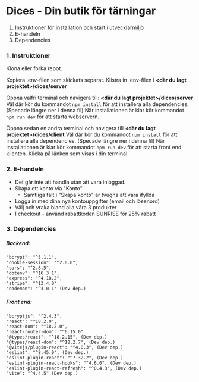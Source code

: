 # Dices - Din butik för tärningar

1. Instruktioner för installation och start i utvecklarmiljö
2. E-handeln
3. Dependencies

### 1. Instruktioner
Klona eller forka repot. 

Kopiera .env-filen som skickats separat. Klistra in .env-filen i **<där du lagt projektet>/dices/server**

Öppna valfri terminal och navigera till: 
**<där du lagt projektet>/dices/server**
Väl där kör du kommandot `npm install` för att installera alla dependencies. (Specade längre ner i denna fil) 
När installationen är klar kör kommandot `npm run dev` för att starta webservern.

Öppna sedan en andra terminal och navigera till 
**<där du lagt projektet>/dices/client**
Väl där kör du kommandot `npm install` för att installera alla dependencies. (Specade längre ner i denna fil) 
När installationen är klar kör kommandot `npm run dev` för att starta front end klienten. Klicka på länken som visas i din terminal. 

### 2. E-handeln
- Det går inte att handla utan att vara inloggad.
- Skapa ett konto via "Konto"
  - Samtliga fält i "Skapa konto" är tvugna att vara ifyllda
- Logga in med dina nya kontouppgifter (email och lösenord)
- Välj och vraka bland alla våra 3 produkter
- I checkout - använd rabattkoden SUNRISE för 25% rabatt

### 3. Dependencies
##### Backend:
    "bcrypt": "^5.1.1",
    "cookie-session": "^2.0.0",
    "cors": "^2.8.5",
    "dotenv": "^16.3.1",
    "express": "^4.18.2",
    "stripe": "^13.4.0"
    "nodemon": "^3.0.1" (Dev dep.)

##### Front end: 
    "bcryptjs": "^2.4.3",
    "react": "^18.2.0",
    "react-dom": "^18.2.0",
    "react-router-dom": "^6.15.0"
    "@types/react": "^18.2.15", (Dev dep.)
    "@types/react-dom": "^18.2.7", (Dev dep.)
    "@vitejs/plugin-react": "^4.0.3", (Dev dep.)
    "eslint": "^8.45.0", (Dev dep.)
    "eslint-plugin-react": "^7.32.2", (Dev dep.)
    "eslint-plugin-react-hooks": "^4.6.0", (Dev dep.)
    "eslint-plugin-react-refresh": "^0.4.3", (Dev dep.)
    "vite": "^4.4.5" (Dev dep.)
  
